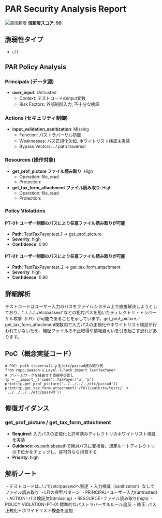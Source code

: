 # PAR Security Analysis Report

![高信頼度](https://img.shields.io/badge/信頼度-高-red) **信頼度スコア: 90**

## 脆弱性タイプ

- `LFI`

## PAR Policy Analysis

### Principals (データ源)

- **user_input**: Untrusted
  - Context: テストコードのinput変数
  - Risk Factors: 外部制御入力, 不十分な検証

### Actions (セキュリティ制御)

- **input_validation_sanitization**: Missing
  - Function: パストラバーサル防御
  - Weaknesses: パス正規化欠如, ホワイトリスト検証未実装
  - Bypass Vectors: ../ path traversal

### Resources (操作対象)

- **get_prof_picture ファイル読み取り**: High
  - Operation: file_read
  - Protection: 
- **get_tax_form_attachment ファイル読み取り**: High
  - Operation: file_read
  - Protection: 

### Policy Violations

#### PT-01: ユーザー制御のパスにより任意ファイル読み取りが可能

- **Path**: TestTaxPayer.test_1 -> get_prof_picture
- **Severity**: high
- **Confidence**: 0.90

#### PT-01: ユーザー制御のパスにより任意ファイル読み取りが可能

- **Path**: TestTaxPayer.test_2 -> get_tax_form_attachment
- **Severity**: high
- **Confidence**: 0.90

## 詳細解析

テストコードはユーザー入力のパスをファイルシステム上で直接解決しようとしており、“../../../../etc/passwd”などの相対パスを用いたディレクトリ・トラバーサル攻撃（LFI）が可能であることを示しています。get_prof_picture／get_tax_form_attachment関数内で入力パスの正規化やホワイトリスト検証が行われていないため、機密ファイルの不正取得や情報漏えいを引き起こす恐れがあります。

## PoC（概念実証コード）

```text
# POC: path traversalによる/etc/passwd読み取り例
from repo.Season-1.Level-3.hack import TestTaxPayer
# フレームワークを経由せず直接呼び出し
tp = __import__('code').TaxPayer('u','p')
print(tp.get_prof_picture('../../../../etc/passwd'))
print(tp.get_tax_form_attachment('/full/path/to/tests/' + '../../../../etc/passwd'))
```

## 修復ガイダンス

### get_prof_picture / get_tax_form_attachment

- **Required**: 入力パスの正規化と許可済みディレクトリのホワイトリスト検証を実装
- **Guidance**: os.path.abspathで絶対パスに変換後、想定ルートディレクトリの下位かをチェックし、許可外なら拒否する
- **Priority**: high

## 解析ノート

・テストコードは../../で/etc/passwdへ到達
・入力検証（sanitization）なしでファイル読み取り
・LFIの典型パターン
・PRINCIPAL=ユーザー入力(untrusted)
・ACTION=パス検証欠如(missing)
・RESOURCE=ファイル読み取り(high)
・POLICY VIOLATION=PT-01 標準的なパストラバーサルルール違反
・修正: パス正規化＋ホワイトリスト検査を追加


